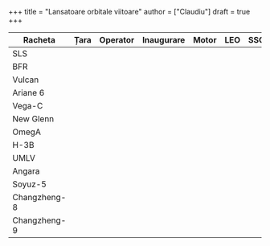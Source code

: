 +++
title = "Lansatoare orbitale viitoare"
author = ["Claudiu"]
draft = true
+++

| Racheta      | Țara | Operator | Inaugurare | Motor | LEO | SSO | GTO |
|--------------|------|----------|------------|-------|-----|-----|-----|
| SLS          |      |          |            |       |     |     |     |
| BFR          |      |          |            |       |     |     |     |
| Vulcan       |      |          |            |       |     |     |     |
| Ariane 6     |      |          |            |       |     |     |     |
| Vega-C       |      |          |            |       |     |     |     |
| New Glenn    |      |          |            |       |     |     |     |
| OmegA        |      |          |            |       |     |     |     |
| H-3B         |      |          |            |       |     |     |     |
| UMLV         |      |          |            |       |     |     |     |
| Angara       |      |          |            |       |     |     |     |
| Soyuz-5      |      |          |            |       |     |     |     |
| Changzheng-8 |      |          |            |       |     |     |     |
| Changzheng-9 |      |          |            |       |     |     |     |